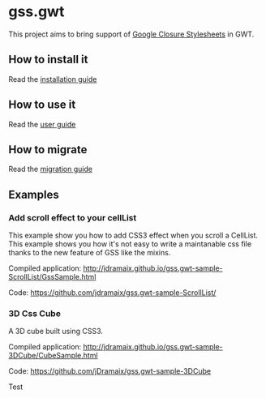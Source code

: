 gss.gwt
=======

This project aims to bring support of [Google Closure Stylesheets](https://code.google.com/p/closure-stylesheets/) in GWT.

How to install it
-----------------
Read the [installation guide](https://github.com/jDramaix/gss.gwt/wiki/Installation-Guide)

How to use it
-------------
Read the [user guide](https://github.com/jDramaix/gss.gwt/wiki/GssResource-user-guide)

How to migrate
-------------
Read the [migration guide](https://github.com/jDramaix/gss.gwt/wiki/Migration-guide)

Examples
----------
### Add scroll effect to your cellList
This example show you how to add CSS3 effect when you scroll a CellList. This example shows you how it's not easy to write a maintanable css file thanks to the new feature of GSS like the mixins.

Compiled application: http://jdramaix.github.io/gss.gwt-sample-ScrollList/GssSample.html

Code: https://github.com/jdramaix/gss.gwt-sample-ScrollList/

### 3D Css Cube
A 3D cube built using CSS3.

Compiled application: http://jdramaix.github.io/gss.gwt-sample-3DCube/CubeSample.html

Code: https://github.com/jDramaix/gss.gwt-sample-3DCube

Test
